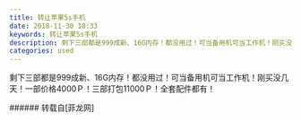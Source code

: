 ```yaml
---
title: 转让苹果5s手机
date: 2018-11-30 18:33
keywords: 转让苹果5s手机
description: 剩下三部都是999成新、16G内存！都没用过！可当备用机可当工作机！刚买没几天！一部价格4000Ｐ！三部打包11000Ｐ！全套配件都有！
categories: used
---
```

<td class="t_f" id="postmessage_2384084">

剩下三部都是999成新、16G内存！都没用过！可当备用机可当工作机！刚买没几天！一部价格4000Ｐ！三部打包11000Ｐ！全套配件都有！<br/>
</td>
###### 转载自[菲龙网]